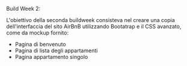 Build Week 2:

L'obiettivo della seconda buildweek consisteva nel creare una copia dell'interfaccia del sito AirBnB utilizzando Bootatrap e il CSS avanzato, come da mockup fornito:

- Pagina di benvenuto
- Pagina di lista degli appartamenti
- Pagina appartamento singolo
